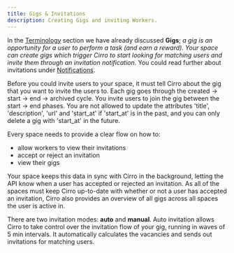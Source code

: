 ```yaml
---
title: Gigs & Invitations
description: Creating Gigs and inviting Workers.
---
```


In the [Terminology](https://guides.cirro.io/docs/terminology) section we have already discussed **Gigs**; _a gig is an opportunity for a user to perform a task (and earn a reward). Your space can create gigs which trigger Cirro to start looking for matching users and invite them through an invitation notification._ You could read further about invitations under [Notifications](https://guides.cirro.io/docs/features/notifications).

Before you could invite users to your space, it must tell Cirro about the gig that you want to invite the users to. Each gig goes through the created -> start -> end -> archived cycle. You invite users to join the gig between the start -> end phases. You are not allowed to update the attributes 'title', 'description', 'url' and 'start_at' if 'start_at' is in the past, and you can only delete a gig with 'start_at' in the future.

Every space needs to provide a clear flow on how to:

- allow workers to view their invitations
- accept or reject an invitation
- view their gigs

Your space keeps this data in sync with Cirro in the background, letting the API know when a user has accepted or rejected an invitation.
As all of the spaces must keep Cirro up-to-date with whether or not a user has accepted an invitation, Cirro also provides an overview of all gigs across all spaces the user is active in.

There are two invitation modes: **auto** and **manual**. Auto invitation allows Cirro to take control over the invitation flow of your gig, running in waves of 5 min intervals. It automatically calculates the vacancies and sends out invitations for matching users.
